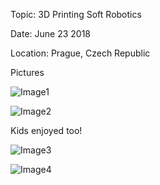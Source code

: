  Topic: 3D Printing Soft Robotics
 
 Date: June 23 2018
 
 Location: Prague, Czech Republic
 
 Pictures
 
 ![Image1](http://i.imgur.com/0p9B6bf.jpg)
 
 ![Image2](http://i.imgur.com/iZJXAVf.jpg)
 
 Kids enjoyed too!
 
 ![Image3](http://i.imgur.com/8mcV7gY.jpg)
 
 ![Image4](http://i.imgur.com/klp3khX.jpg)
